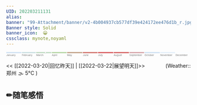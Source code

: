 ```yaml
---
UID: 202203211131 
alias:
banner: "99-Attachment/banner/v2-4b004937cb577df39e424172ee476d1b_r.jpg"
Banner style: Solid
banner_icon:  😀
cssclass: mynote,noyaml
---
```


<svg viewBox="0 0 3760 100"> <title>Timeline 2022</title> <g class='bars'> <rect fill='#D1E2F3' x='0' width='310' height='25'></rect> <rect fill='#CCE0E2' x='320' width='280' height='25'></rect> <rect fill='#C2DCC5' x='610' width='310' height='25'></rect> <rect fill='#B8D7A8' x='930' width='300' height='25'></rect> <rect fill='#C5A68D' x='1240' width='310' height='25'></rect> <rect fill='#D37B74' x='1560' width='300' height='25'></rect> <rect fill='#DA6467' x='1870' width='310' height='25'></rect> <rect fill='#D76C6C' x='2190' width='310' height='25'></rect> <rect fill='#D8A8AC' x='2510' width='300' height='25'></rect> <rect fill='#D1E2F3' x='2820' width='310' height='25'></rect> <rect fill='#E5EFF9' x='3140' width='300' height='25'></rect> <rect fill='#FBFDFF' x='3450' width='310' height='25'></rect> </g> <g class='labels' style="font-size:50px;" text-anchor="middle"> <text fill='#747474' x='0' y='80' text-anchor="start">January</text> <text fill='#747474' x='320' y='80' text-anchor="start">February</text> <text fill='#747474' x='610' y='80' text-anchor="start">March</text> <text fill='#747474' x='930' y='80' text-anchor="start">April</text> <text fill='#747474' x='1240' y='80' text-anchor="start">May</text> <text fill='#747474' x='1560' y='80' text-anchor="start">June</text> <text fill='#747474' x='1870' y='80' text-anchor="start">July</text> <text fill='#747474' x='2190' y='80' text-anchor="start">August</text> <text fill='#747474' x='2510' y='80' text-anchor="start">September</text> <text fill='#747474' x='2820' y='80' text-anchor="start">October</text> <text fill='#747474' x='3140' y='80' text-anchor="start">November</text> <text fill='#747474' x='3450' y='80' text-anchor="start">December</text> </g> <g> <circle cx="800" cy="14" r="15" stroke="black" fill="white" /> </g> </svg>

<< [[2022-03-20|回忆昨天]] | [[2022-03-22|展望明天]]>>　　　　(Weather::郑州 🌫  5°C
)

## ✏随笔感悟

